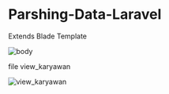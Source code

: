 # Parshing-Data-Laravel

Extends Blade Template

![body](https://github.com/user-attachments/assets/d468933e-d01c-4668-a492-64a9b7ef51ba)

file view_karyawan

![view_karyawan](https://github.com/user-attachments/assets/2470cf86-743b-4226-b5ad-0c50191f1cc1)

